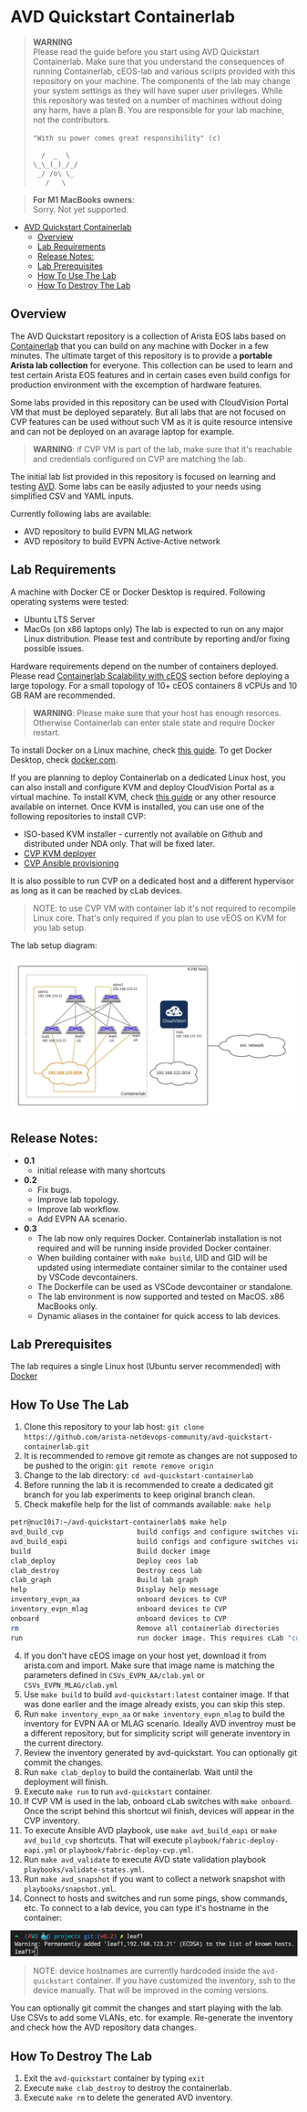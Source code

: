 # AVD Quickstart Containerlab

> **WARNING**  
> Please read the guide before you start using AVD Quickstart Containerlab.
> Make sure that you understand the consequences of running Containerlab, cEOS-lab and various scripts provided with this repository on your machine. The components of the lab may change your system settings as they will have super user privileges.
> While this repository was tested on a number of machines without doing any harm, have a plan B. You are responsible for your lab machine, not the contributors.
> 
> `"With su power comes great responsibility" (c)` 
> ```text
>   /  _  \
> \_\_(_)_/_/
>  _/ /o\ \_
>    /   \
> ```

> **For M1 MacBooks owners**:  
> Sorry. Not yet supported.

- [AVD Quickstart Containerlab](#avd-quickstart-containerlab)
  - [Overview](#overview)
  - [Lab Requirements](#lab-requirements)
  - [Release Notes:](#release-notes)
  - [Lab Prerequisites](#lab-prerequisites)
  - [How To Use The Lab](#how-to-use-the-lab)
  - [How To Destroy The Lab](#how-to-destroy-the-lab)

## Overview

The AVD Quickstart repository is a collection of Arista EOS labs based on [Containerlab](https://containerlab.srlinux.dev/) that you can build on any machine with Docker in a few minutes.
The ultimate target of this repository is to provide a **portable Arista lab collection** for everyone. This collection can be used to learn and test certain Arista EOS features and in certain cases even build configs for production environment with the excemption of hardware features.

Some labs provided in this repository can be used with CloudVision Portal VM that must be deployed separately. But all labs that are not focused on CVP features can be used without such VM as it is quite resource intensive and can not be deployed on an avarage laptop for example.

> **WARNING**: if CVP VM is part of the lab, make sure that it's reachable and credentials configured on CVP are matching the lab.

The initial lab list provided in this repository is focused on learning and testing [AVD](https://avd.sh/en/latest/).
Some labs can be easily adjusted to your needs using simplified CSV and YAML inputs.

Currently following labs are available:
- AVD repository to build EVPN MLAG network
- AVD repository to build EVPN Active-Active network

## Lab Requirements

A machine with Docker CE or Docker Desktop is required.
Following operating systems were tested:
- Ubuntu LTS Server
- MacOs (on x86 laptops only)
The lab is expected to run on any major Linux distribution.
Please test and contribute by reporting and/or fixing possible issues.

Hardware requirements depend on the number of containers deployed. Please read [Containerlab Scalability with cEOS](#containerlab-scalability-with-ceos) section before deploying a large topology.
For a small topology of 10+ cEOS containers 8 vCPUs and 10 GB RAM are recommended.

> **WARNING**: Please make sure that your host has enough resorces. Otherwise Containerlab can enter stale state and require Docker restart.

To install Docker on a Linux machine, check [this guide](https://docs.docker.com/engine/install/ubuntu/).
To get Docker Desktop, check [docker.com](https://www.docker.com/products/docker-desktop/).

If you are planning to deploy Containerlab on a dedicated Linux host, you can also install and configure KVM and deploy CloudVision Portal as a virtual machine. To install KVM, check [this guide](https://github.com/arista-netdevops-community/kvm-lab-for-network-engineers) or any other resource available on internet. Once KVM is installed, you can use one of the following repositories to install CVP:
- ISO-based KVM installer - currently not available on Github and distributed under NDA only. That will be fixed later.
- [CVP KVM deployer](https://github.com/arista-netdevops-community/cvp-kvm-deployer)
- [CVP Ansible provisioning](https://github.com/arista-netdevops-community/cvp-ansible-provisioning)

It is also possible to run CVP on a dedicated host and a different hypervisor as long as it can be reached by cLab devices.

> NOTE: to use CVP VM with container lab it's not required to recompile Linux core. That's only required if you plan to use vEOS on KVM for you lab setup.

The lab setup diagram:

![lab diagram](media/avd_quickstart.jpeg)

## Release Notes:

- **0.1**
  - initial release with many shortcuts
- **0.2**
  - Fix bugs.
  - Improve lab topology.
  - Improve lab workflow.
  - Add EVPN AA scenario.
- **0.3**
  - The lab now only requires Docker. Containerlab installation is not required and will be running inside provided Docker container.
  - When building container with `make build`, UID and GID will be updated using intermediate container similar to the container used by VSCode devcontainers.
  - The Dockerfile can be used as VSCode devcontainer or standalone.
  - The lab environment is now supported and tested on MacOS. x86 MacBooks only.
  - Dynamic aliases in the container for quick access to lab devices.

## Lab Prerequisites

The lab requires a single Linux host (Ubuntu server recommended) with [Docker](https://docs.docker.com/engine/install/ubuntu/) 


## How To Use The Lab

1. Clone this repository to your lab host: `git clone https://github.com/arista-netdevops-community/avd-quickstart-containerlab.git`
2. It is recommended to remove git remote as changes are not supposed to be pushed to the origin: `git remote remove origin`
3. Change to the lab directory: `cd avd-quickstart-containerlab`
4. Before running the lab it is recommended to create a dedicated git branch for you lab experiments to keep original branch clean.
5. Check makefile help for the list of commands available: `make help`

```zsh
petr@nuc10i7:~/avd-quickstart-containerlab$ make help
avd_build_cvp                  build configs and configure switches via eAPI
avd_build_eapi                 build configs and configure switches via eAPI
build                          Build docker image
clab_deploy                    Deploy ceos lab
clab_destroy                   Destroy ceos lab
clab_graph                     Build lab graph
help                           Display help message
inventory_evpn_aa              onboard devices to CVP
inventory_evpn_mlag            onboard devices to CVP
onboard                        onboard devices to CVP
rm                             Remove all containerlab directories
run                            run docker image. This requires cLab "custom_mgmt" to be present
```

4. If you don't have cEOS image on your host yet, download it from arista.com and import. Make sure that image name is matching the parameters defined in `CSVs_EVPN_AA/clab.yml` or `CSVs_EVPN_MLAG/clab.yml`
5. Use `make build` to build `avd-quickstart:latest` container image. If that was done earlier and the image already exists, you can skip this step.
6. Run `make inventory_evpn_aa` or `make inventory_evpn_mlag` to build the inventory for EVPN AA or MLAG scenario. Ideally AVD inventroy must be a different repository, but for simplicity script will generate inventory in the current directory.
7. Review the inventory generated by avd-quickstart. You can optionally git commit the changes.
8. Run `make clab_deploy` to build the containerlab. Wait until the deployment will finish.
9. Execute `make run` to run `avd-quickstart` container.
10. If CVP VM is used in the lab, onboard cLab switches with `make onboard`. Once the script behind this shortcut wil finish, devices will appear in the CVP inventory.
11. To execute Ansible AVD playbook, use `make avd_build_eapi` or `make avd_build_cvp` shortcuts. That will execute `playbook/fabric-deploy-eapi.yml` or `playbook/fabric-deploy-cvp.yml`.
12. Run `make avd_validate` to execute AVD state validation playbook `playbooks/validate-states.yml`.
13. Run `make avd_snapshot` if you want to collect a network snapshot with `playbooks/snapshot.yml`.
14. Connect to hosts and switches and run some pings, show commands, etc. To connect to a lab device, you can type it's hostname in the container:

![connect to a device from the container](media/connect-to-device.png)

> NOTE: device hostnames are currently hardcoded inside the `avd-quickstart` container. If you have customized the inventory, ssh to the device manually. That will be improved in the coming versions.

You can optionally git commit the changes and start playing with the lab. Use CSVs to add some VLANs, etc. for example. Re-generate the inventory and check how the AVD repository data changes.

## How To Destroy The Lab

1. Exit the `avd-quickstart` container by typing `exit`
2. Execute `make clab_destroy` to destroy the containerlab.
3. Execute `make rm` to delete the generated AVD inventory.
